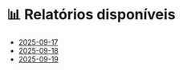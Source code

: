 # 📊 Relatórios disponíveis

- [2025-09-17](2025-09-17.md)
- [2025-09-18](2025-09-18.md)
- [2025-09-19](2025-09-19.md)